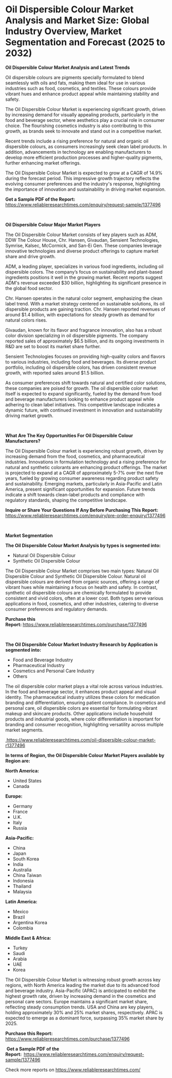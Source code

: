 <p><h1>Oil Dispersible Colour Market Analysis and Market Size: Global Industry Overview, Market Segmentation and Forecast (2025 to 2032)</h1></p><p><strong>Oil Dispersible Colour Market Analysis and Latest Trends</strong></p>
<p><p>Oil dispersible colours are pigments specially formulated to blend seamlessly with oils and fats, making them ideal for use in various industries such as food, cosmetics, and textiles. These colours provide vibrant hues and enhance product appeal while maintaining stability and safety.</p><p>The Oil Dispersible Colour Market is experiencing significant growth, driven by increasing demand for visually appealing products, particularly in the food and beverage sector, where aesthetics play a crucial role in consumer choice. The flourishing cosmetics industry is also contributing to this growth, as brands seek to innovate and stand out in a competitive market.</p><p>Recent trends include a rising preference for natural and organic oil dispersible colours, as consumers increasingly seek clean label products. In addition, advancements in technology are enabling manufacturers to develop more efficient production processes and higher-quality pigments, further enhancing market offerings.</p><p>The Oil Dispersible Colour Market is expected to grow at a CAGR of 14.9% during the forecast period. This impressive growth trajectory reflects the evolving consumer preferences and the industry's response, highlighting the importance of innovation and sustainability in driving market expansion.</p></p>
<p><strong>Get a Sample PDF of the Report:&nbsp;</strong> <a href="https://www.reliableresearchtimes.com/enquiry/request-sample/1377496?utm_campaign=1835&utm_medium=2&utm_source=Github&utm_content=ia&utm_term=13012025&utm_id=oil-dispersible-colour">https://www.reliableresearchtimes.com/enquiry/request-sample/1377496</a></p>
<p>&nbsp;</p>
<p><strong>Oil Dispersible Colour Major Market Players</strong></p>
<p><p>The Oil Dispersible Colour Market consists of key players such as ADM, DDW The Colour House, Chr. Hansen, Givaudan, Sensient Technologies, Symrise, Kalsec, McCormick, and San-Ei Gen. These companies leverage innovative technologies and diverse product offerings to capture market share and drive growth.</p><p>ADM, a leading player, specializes in various food ingredients, including oil dispersible colors. The company’s focus on sustainability and plant-based ingredients positions it well in the growing market. Recent reports suggest ADM's revenue exceeded $30 billion, highlighting its significant presence in the global food sector.</p><p>Chr. Hansen operates in the natural color segment, emphasizing the clean label trend. With a market strategy centered on sustainable solutions, its oil dispersible products are gaining traction. Chr. Hansen reported revenues of around $1.4 billion, with expectations for steady growth as demand for natural colors rises.</p><p>Givaudan, known for its flavor and fragrance innovation, also has a robust color division specializing in oil dispersible pigments. The company reported sales of approximately $6.5 billion, and its ongoing investments in R&D are set to boost its market share further.</p><p>Sensient Technologies focuses on providing high-quality colors and flavors to various industries, including food and beverages. Its diverse product portfolio, including oil dispersible colors, has driven consistent revenue growth, with reported sales around $1.5 billion.</p><p>As consumer preferences shift towards natural and certified color solutions, these companies are poised for growth. The oil dispersible color market itself is expected to expand significantly, fueled by the demand from food and beverage manufacturers looking to enhance product appeal while adhering to clean label initiatives. This competitive landscape indicates a dynamic future, with continued investment in innovation and sustainability driving market growth.</p></p>
<p>&nbsp;</p>
<p><strong>What Are The Key Opportunities For Oil Dispersible Colour Manufacturers?</strong></p>
<p><p>The Oil Dispersible Colour market is experiencing robust growth, driven by increasing demand from the food, cosmetics, and pharmaceutical industries. Innovations in formulation technology and a rising preference for natural and synthetic colorants are enhancing product offerings. The market is projected to expand at a CAGR of approximately 5-7% over the next five years, fueled by growing consumer awareness regarding product safety and sustainability. Emerging markets, particularly in Asia-Pacific and Latin America, present significant opportunities for expansion. Future trends indicate a shift towards clean-label products and compliance with regulatory standards, shaping the competitive landscape.</p></p>
<p><strong>Inquire or Share Your Questions If Any Before Purchasing This Report:</strong> <a href="https://www.reliableresearchtimes.com/enquiry/pre-order-enquiry/1377496?utm_campaign=1835&utm_medium=2&utm_source=Github&utm_content=ia&utm_term=13012025&utm_id=oil-dispersible-colour">https://www.reliableresearchtimes.com/enquiry/pre-order-enquiry/1377496</a></p>
<p>&nbsp;</p>
<p><strong>Market Segmentation</strong></p>
<p><strong>The Oil Dispersible Colour Market Analysis by types is segmented into:</strong></p>
<p><ul><li>Natural Oil Dispersible Colour</li><li>Synthetic Oil Dispersible Colour</li></ul></p>
<p><p>The Oil Dispersible Colour Market comprises two main types: Natural Oil Dispersible Colour and Synthetic Oil Dispersible Colour. Natural oil dispersible colours are derived from organic sources, offering a range of vibrant hues while maintaining a focus on health and safety. In contrast, synthetic oil dispersible colours are chemically formulated to provide consistent and vivid colors, often at a lower cost. Both types serve various applications in food, cosmetics, and other industries, catering to diverse consumer preferences and regulatory demands.</p></p>
<p><strong>Purchase this Report:&nbsp;</strong><a href="https://www.reliableresearchtimes.com/purchase/1377496?utm_campaign=1835&utm_medium=2&utm_source=Github&utm_content=ia&utm_term=13012025&utm_id=oil-dispersible-colour">https://www.reliableresearchtimes.com/purchase/1377496</a></p>
<p>&nbsp;</p>
<p><strong>The Oil Dispersible Colour Market Industry Research by Application is segmented into:</strong></p>
<p><ul><li>Food and Beverage Industry</li><li>Pharmaceutical Industry</li><li>Cosmetics and Personal Care Industry</li><li>Others</li></ul></p>
<p><p>The oil dispersible color market plays a vital role across various industries. In the food and beverage sector, it enhances product appeal and visual identity. The pharmaceutical industry utilizes these colors for medication branding and differentiation, ensuring patient compliance. In cosmetics and personal care, oil dispersible colors are essential for formulating vibrant makeup and skincare products. Other applications include household products and industrial goods, where color differentiation is important for branding and consumer recognition, highlighting versatility across multiple market segments.</p></p>
<p><a href="https://www.reliableresearchtimes.com/oil-dispersible-colour-market-r1377496?utm_campaign=1835&utm_medium=2&utm_source=Github&utm_content=ia&utm_term=13012025&utm_id=oil-dispersible-colour">&nbsp;https://www.reliableresearchtimes.com/oil-dispersible-colour-market-r1377496</a></p>
<p><strong>In terms of Region, the Oil Dispersible Colour Market Players available by Region are:</strong></p>
<p>
    <p> <strong> North America: </strong>
        <ul>
            <li>United States</li>
            <li>Canada</li>
        </ul>
        </p> 
    <p> <strong> Europe: </strong>
        <ul>
            <li>Germany</li>
            <li>France</li>
            <li>U.K.</li>
            <li>Italy</li>
            <li>Russia</li>
        </ul>
        </p> 
    <p> <strong> Asia-Pacific: </strong>
        <ul>
            <li>China</li>
            <li>Japan</li>
            <li>South Korea</li>
            <li>India</li>
            <li>Australia</li>
            <li>China Taiwan</li>
            <li>Indonesia</li>
            <li>Thailand</li>
            <li>Malaysia</li>
        </ul>
        </p> 
    <p> <strong> Latin America: </strong>
        <ul>
            <li>Mexico</li>
            <li>Brazil</li>
            <li>Argentina Korea</li>
            <li>Colombia</li>
        </ul>
        </p> 
    <p> <strong> Middle East & Africa: </strong>
        <ul>
            <li>Turkey</li>
            <li>Saudi</li>
            <li>Arabia</li>
            <li>UAE</li>
            <li>Korea</li>
        </ul>
    </p>
    </p>
<p><p>The Oil Dispersible Colour Market is witnessing robust growth across key regions, with North America leading the market due to its advanced food and beverage industry. Asia-Pacific (APAC) is anticipated to exhibit the highest growth rate, driven by increasing demand in the cosmetics and personal care sectors. Europe maintains a significant market share, reflecting steady consumption trends. USA and China are key players, holding approximately 30% and 25% market shares, respectively. APAC is expected to emerge as a dominant force, surpassing 35% market share by 2025.</p></p>
<p><strong>Purchase this Report: </strong><a href="https://www.reliableresearchtimes.com/purchase/1377496?utm_campaign=1835&utm_medium=2&utm_source=Github&utm_content=ia&utm_term=13012025&utm_id=oil-dispersible-colour">https://www.reliableresearchtimes.com/purchase/1377496</a></p>
<p>&nbsp;<strong>Get a Sample PDF of the Report:&nbsp;&nbsp;</strong><a href="https://www.reliableresearchtimes.com/enquiry/request-sample/1377496?utm_campaign=1835&utm_medium=2&utm_source=Github&utm_content=ia&utm_term=13012025&utm_id=oil-dispersible-colour">https://www.reliableresearchtimes.com/enquiry/request-sample/1377496</a></p>
<p><strong></strong></p>
<p>Check more reports on <a href="https://www.reliableresearchtimes.com/?utm_campaign=1835&utm_medium=2&utm_source=Github&utm_content=ia&utm_term=13012025&utm_id=oil-dispersible-colour">https://www.reliableresearchtimes.com/</a></p>
